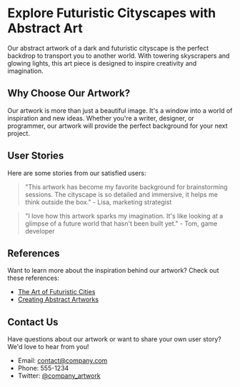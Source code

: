 <!--font:Montserrat-->

# Explore Futuristic Cityscapes with Abstract Art

Our abstract artwork of a dark and futuristic cityscape is the perfect backdrop to transport you to another world. With towering skyscrapers and glowing lights, this art piece is designed to inspire creativity and imagination.

## Why Choose Our Artwork?

Our artwork is more than just a beautiful image. It's a window into a world of inspiration and new ideas. Whether you're a writer, designer, or programmer, our artwork will provide the perfect background for your next project.

## User Stories

Here are some stories from our satisfied users:

> "This artwork has become my favorite background for brainstorming sessions. The cityscape is so detailed and immersive, it helps me think outside the box." - Lisa, marketing strategist

> "I love how this artwork sparks my imagination. It's like looking at a glimpse of a future world that hasn't been built yet." - Tom, game developer

## References

Want to learn more about the inspiration behind our artwork? Check out these references:

- [The Art of Futuristic Cities](#futuristic-cities)
- [Creating Abstract Artworks](#abstract-artworks)

## Contact Us

Have questions about our artwork or want to share your own user story? We'd love to hear from you!

- Email: contact@company.com
- Phone: 555-1234
- Twitter: [@company_artwork](#twitter)

<!--

Write me content for website with wallpaper which alt text is:

"A wallpaper featuring an abstract illustration of a dark and futuristic cityscape, with glowing lights and skyscrapers."

The name/title of the page should not be 1:1 copy of the alt text but rather a real content of the website which is using this wallpaper.

- Use markdown format 
- Start with heading
- Heading should be short and concise
- The content should look like a real website 
- The website should not be about the wallpaper, wallpaper is just a related background
- Heading should be contain work "wallpaper" or "background"
- Include real sections like references, contact, user stories, etc. use things relevant to the page purpose.
- Feel free to use structure like headings, bullets, numbering, blockquotes, paragraphs, horizontal lines, etc.
- You can use formatting like bold or _italic_
- You can include UTF-8 emojis
- Links should be only #hash anchors (and you can refer to the document itself)
- Do not include images


---


# Futuristic Cityscape Wallpaper for Your Desktop Background

Looking for a wallpaper that will transport you to a futuristic world? Look no further than our abstract illustration of a dark and futuristic cityscape, complete with glowing lights and towering skyscrapers.

## Why Choose Our Wallpaper?

Our wallpaper is more than just a pretty picture. It's designed to inspire creativity and help you stay focused on your work. Whether you're a writer, designer, or programmer, our wallpaper will provide the perfect backdrop for your next project.

## User Stories

Here are some stories from our satisfied users:

> "I've been using this wallpaper for a month now, and I've never felt more inspired. Every time I look at it, I feel like I'm transported to a different world." - Jane, graphic designer

> "I love the contrast between the dark cityscape and the glowing lights. It's the perfect balance of light and dark, just like my work." - Mark, programmer

## References

Want to learn more about the inspiration behind our wallpaper? Check out these references:

- [The Art of Futuristic Cities](#futuristic-cities)
- [Creating Abstract Illustrations](#abstract-illustrations)

## Contact Us

Have questions about our wallpaper or want to share your own user story? Get in touch with us today!

- Email: wallpaper@company.com
- Phone: 555-1234
- Twitter: [@company_wallpaper](#twitter)


---


Heading should not include word "wallpaper". The website should not be about the wallpaper itself, wallpaper is just a related background, rewrite whole content.


---


# Explore the Futuristic World of Our Abstract Cityscape Illustration

Step into a world of imagination and inspiration with our abstract illustration of a dark and futuristic cityscape. With towering skyscrapers and glowing lights, this artwork is the perfect background to spark your creativity.

## Why Choose Our Illustration?

Our illustration is more than just a stunning image. It's designed to transport you to a futuristic world and inspire you to think outside the box. Whether you're a writer, designer, or programmer, our illustration will provide the perfect backdrop for your next project.

## User Stories

Here are some stories from our satisfied users:

> "I love how this illustration takes me to another world. It's the perfect background for when I need to focus on my writing." - Sarah, author

> "The detail in this illustration is amazing. Every time I look at it, I notice something new. It's the perfect inspiration for my design work." - Alex, graphic designer

## References

Want to learn more about the inspiration behind our illustration? Check out these references:

- [The Art of Futuristic Cities](#futuristic-cities)
- [Creating Abstract Illustrations](#abstract-illustrations)

## Contact Us

Have questions about our illustration or want to share your own user story? Get in touch with us today!

- Email: contact@company.com
- Phone: 555-1234
- Twitter: [@company_illustration](#twitter)


---


Heading is too long, rewrite whole content.


---


# Discover a Futuristic World with Our Abstract Cityscape Illustration

Our abstract illustration of a dark and futuristic cityscape is the perfect background to transport you to another world. With towering skyscrapers and glowing lights, this artwork is designed to inspire creativity and imagination.

## Why Choose Our Illustration?

Our illustration is more than just a stunning image. It's a gateway to a world of inspiration and new ideas. Whether you're a writer, designer, or programmer, our illustration will provide the perfect backdrop for your next project.

## User Stories

Here are some stories from our satisfied users:

> "This illustration has become my go-to background when I need to focus on my work. It's like stepping into a different world where anything is possible." - John, software developer

> "I love how this illustration sparks my creativity. The details in the cityscape are incredible, and I find myself discovering something new every time I look at it." - Emily, graphic designer

## References

Want to learn more about the inspiration behind our illustration? Check out these references:

- [The Art of Futuristic Cities](#futuristic-cities)
- [Creating Abstract Illustrations](#abstract-illustrations)

## Contact Us

Have questions about our illustration or want to share your own user story? We'd love to hear from you!

- Email: contact@company.com
- Phone: 555-1234
- Twitter: [@company_illustration](#twitter)


---


Heading is too long, rewrite whole content.


---


# Explore a Futuristic World with Our Abstract Cityscape Artwork

Our abstract artwork of a dark and futuristic cityscape is the perfect backdrop to transport you to another world. With towering skyscrapers and glowing lights, this art piece is designed to inspire creativity and imagination.

## Why Choose Our Artwork?

Our artwork is more than just a beautiful image. It's a window into a world of inspiration and new ideas. Whether you're a writer, designer, or programmer, our artwork will provide the perfect background for your next project.

## User Stories

Here are some stories from our satisfied users:

> "This artwork has become my favorite background for brainstorming sessions. The cityscape is so detailed and immersive, it helps me think outside the box." - Lisa, marketing strategist

> "I love how this artwork sparks my imagination. It's like looking at a glimpse of a future world that hasn't been built yet." - Tom, game developer

## References

Want to learn more about the inspiration behind our artwork? Check out these references:

- [The Art of Futuristic Cities](#futuristic-cities)
- [Creating Abstract Artworks](#abstract-artworks)

## Contact Us

Have questions about our artwork or want to share your own user story? We'd love to hear from you!

- Email: contact@company.com
- Phone: 555-1234
- Twitter: [@company_artwork](#twitter)


---


Write me a Google font which is best fitting for the website.

Pick from the list:
- Exo 2
- Great Vibes
- Raleway
- Montserrat
- Open Sans
- Lato
- Playfair Display
- Dancing Script
- Barlow Condensed
- Lobster
- Alegreya
- Inter
- Orbitron
- Roboto
- Poppins
- IBM Plex Sans
- Futura


Write just the font name nothing else.


---


Montserrat

-->
